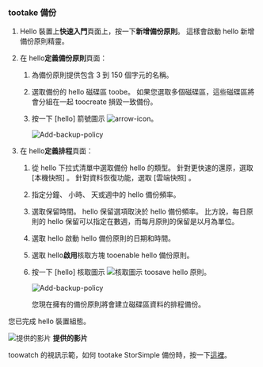 <!--author=alkohli last changed: 9/17/15-->

### <a name="tootake-a-backup"></a>tootake 備份
1. Hello 裝置上**快速入門**頁面上，按一下**新增備份原則**。 這樣會啟動 hello 新增備份原則精靈。 
2. 在 hello**定義備份原則**頁面：
   
   1. 為備份原則提供包含 3 到 150 個字元的名稱。
   2. 選取備份的 hello 磁碟區 toobe。 如果您選取多個磁碟區，這些磁碟區將會分組在一起 toocreate 損毀一致備份。
   3. 按一下 [hello] 箭號圖示 ![arrow-icon](./media/storsimple-take-backup/HCS_ArrowIcon-include.png)。 
      
      ![Add-backup-policy](./media/storsimple-take-backup/HCS_AddBackupPolicyWizard1M-include.png)
3. 在 hello**定義排程**頁面：
   
   1. 從 hello 下拉式清單中選取備份 hello 的類型。 針對更快速的還原，選取 [本機快照] 。 針對資料恢復功能，選取 [雲端快照] 。
   2. 指定分鐘、 小時、 天或週中的 hello 備份頻率。
   3. 選取保留時間。 hello 保留選項取決於 hello 備份頻率。 比方說，每日原則的 hello 保留可以指定在數週，而每月原則的保留是以月為單位。
   4. 選取 hello 啟動 hello 備份原則的日期和時間。
   5. 選取 hello**啟用**核取方塊 tooenable hello 備份原則。 
   6. 按一下 [hello] 核取圖示 ![核取圖示](./media/storsimple-take-backup/HCS_CheckIcon-include.png) toosave hello 原則。
      
      ![Add-backup-policy](./media/storsimple-take-backup/HCS_AddBackupPolicyWizard2M-include.png)
      
      您現在擁有的備份原則將會建立磁碟區資料的排程備份。

您已完成 hello 裝置組態。 

![提供的影片](./media/storsimple-take-backup/Video_icon.png) **提供的影片**

toowatch 的視訊示範，如何 tootake StorSimple 備份時，按一下[這裡](https://azure.microsoft.com/documentation/videos/take-a-storsimple-backup/)。

